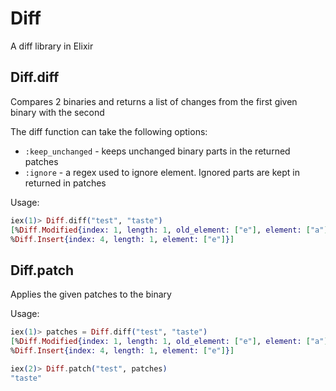 Diff
====

A diff library in Elixir


## Diff.diff

Compares 2 binaries and returns a list of changes from the first given binary with the second

The diff function can take the following options:

* `:keep_unchanged` - keeps unchanged binary parts in the returned patches
* `:ignore` - a regex used to ignore element. Ignored parts are kept in returned in patches

Usage:

```elixir
iex(1)> Diff.diff("test", "taste")
[%Diff.Modified{index: 1, length: 1, old_element: ["e"], element: ["a"]},
%Diff.Insert{index: 4, length: 1, element: ["e"]}]
```


## Diff.patch

Applies the given patches to the binary


Usage:

```elixir
iex(1)> patches = Diff.diff("test", "taste")
[%Diff.Modified{index: 1, length: 1, old_element: ["e"], element: ["a"]},
%Diff.Insert{index: 4, length: 1, element: ["e"]}]

iex(2)> Diff.patch("test", patches)
"taste"
```
